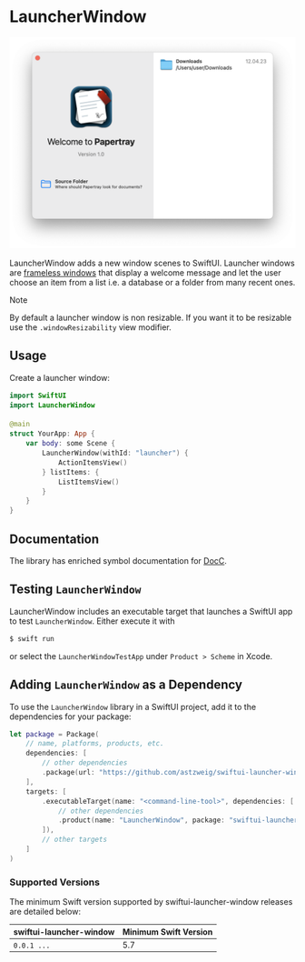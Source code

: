 # LauncherWindow
![Launcher window on macOS](Examples/Launcher-Window.png)

LauncherWindow adds a new window scenes to SwiftUI. Launcher windows are
[frameless windows] that display a welcome message and let the user choose
an item from a list i.e. a database or a folder from many recent ones.

[frameless windows]: /astzweig/swiftui-frameless-window#framelesswindow

> [!NOTE]
> By default a launcher window is non resizable. If you want it to be resizable use the `.windowResizability` view modifier.

## Usage
Create a launcher window:

```swift
import SwiftUI
import LauncherWindow

@main
struct YourApp: App {
    var body: some Scene {
        LauncherWindow(withId: "launcher") {
            ActionItemsView()
        } listItems: {
            ListItemsView()
        }
    }
}
```

## Documentation
The library has enriched symbol documentation for [DocC].

[DocC]: https://www.swift.org/documentation/docc/documenting-a-swift-framework-or-package

## Testing `LauncherWindow`
LauncherWindow includes an executable target that launches a SwiftUI app to
test `LauncherWindow`. Either execute it with

```sh
$ swift run
```

or select the `LauncherWindowTestApp` under `Product > Scheme` in Xcode.

## Adding `LauncherWindow` as a Dependency

To use the `LauncherWindow` library in a SwiftUI project, 
add it to the dependencies for your package:

```swift
let package = Package(
    // name, platforms, products, etc.
    dependencies: [
        // other dependencies
        .package(url: "https://github.com/astzweig/swiftui-launcher-window", from: "1.0.0"),
    ],
    targets: [
        .executableTarget(name: "<command-line-tool>", dependencies: [
            // other dependencies
            .product(name: "LauncherWindow", package: "swiftui-launcher-window"),
        ]),
        // other targets
    ]
)
```

### Supported Versions

The minimum Swift version supported by swiftui-launcher-window releases are detailed below:

swiftui-launcher-window   | Minimum Swift Version
---------------------------|----------------------
`0.0.1 ...`                | 5.7
